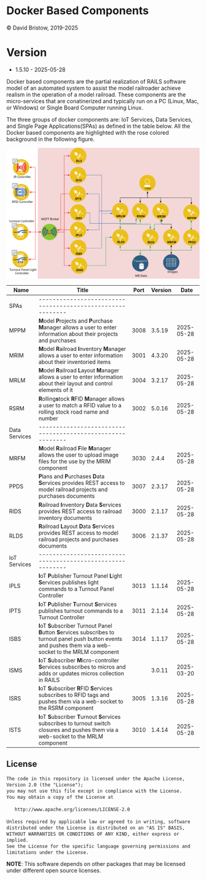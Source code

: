 # Docker Based Components

&copy; David Bristow, 2019-2025

# Version

* 1.5.10 - 2025-05-28
 
Docker based components are the partial realization of RAILS software model of an automated system to assist the model railroader achieve realism in the operation of a model railroad. These components are the micro-services that are conatinerized and typically run on a PC (Linux, Mac, or Windows) or Single Board Computer running Linux.

The three groups of docker components are: IoT Services, Data Services, and Single Page Applications(SPAs) as defined in the table below. All the Docker based components are highlighted with the rose colored background in the following figure.

![System Design](https://github.com/djbristow/RAILS/blob/master/Docker%20Based/docker-based-ms.svg)

|Name |Title                                  |Port |Version|Date     |
|-----|----------------------------------------------------------|-----|-------|---------|
|SPAs|----------------------------------------------------------|
|MPPM|**M**odel **P**rojects and **P**urchase **M**anager allows a user to enter information about their projects and purchases|3008|3.5.19|2025-05-28|
|MRIM|**M**odel **R**ailroad **I**nventory **M**anager allows a user to enter information about their inventoried items|3001|4.3.20|2025-05-28|
|MRLM|**M**odel **R**ailroad **L**ayout **M**anager allows a user to enter information about their layout and control elements of it|3004|3.2.17|2025-05-28|
|RSRM|**R**olling**s**tock **R**FID **M**anager allows a user to match a RFID value to a rolling stock road name and number|3002|5.0.16|2025-05-28|
|Data Services|----------------------------------------------------------|
|MRFM|**M**odel **R**ailroad **F**ile **M**anager  allows the user to upload image files for the use by the MRIM component|3030|2.4.4|2025-05-28|
|PPDS|**P**lans and **P**urchases **D**ata **S**ervices  provides REST access to model railroad projects and purchases documents|3007|2.3.17|2025-05-28|
|RIDS|**R**ailroad **I**nventory **D**ata **S**ervices provides REST access to railroad inventory documents|3000|2.1.17|2025-05-28|
|RLDS|**R**ailroad **L**ayout **D**ata **S**ervices provides REST access to model railroad projects and purchases documents|3006|2.1.37|2025-05-28|
|IoT Services|----------------------------------------------------------|
|IPLS|**I**oT **P**ublisher Turnout Panel **L**ight **S**ervices publishes light commands to a Turnout Panel Controller|3013|1.1.14|2025-05-28|
|IPTS|**I**oT **P**ublisher **T**urnout **S**ervices publishes turnout commands to a Turnout Controller|3011|2.1.14|2025-05-28|
|ISBS|**I**oT **S**ubscriber Turnout Panel **B**utton **S**ervices subscribes to turnout panel push button events and pushes them via a web-socket to the MRLM component|3014|1.1.17|2025-05-28|
|ISMS|**I**oT **S**ubscriber **M**icro-controller **S**ervices subscribes to micros and adds or updates micros collection in RAILS||3.0.11|2025-03-20|
|ISRS|**I**oT **S**ubscriber **R**FID **S**ervices subscribes to RFID tags and pushes them via a web-socket to the RSRM component|3005|1.3.16|2025-05-28|
|ISTS|**I**oT **S**ubscriber **T**urnout **S**ervices subscribes to turnout switch closures and pushes them via a web-socket to the MRLM component|3010|1.4.14|2025-05-28|

## License

    The code in this repository is licensed under the Apache License, Version 2.0 (the "License");
    you may not use this file except in compliance with the License.
    You may obtain a copy of the License at

       http://www.apache.org/licenses/LICENSE-2.0

    Unless required by applicable law or agreed to in writing, software
    distributed under the License is distributed on an "AS IS" BASIS,
    WITHOUT WARRANTIES OR CONDITIONS OF ANY KIND, either express or implied.
    See the License for the specific language governing permissions and
    limitations under the License.

**NOTE**: This software depends on other packages that may be licensed under different open source licenses.


